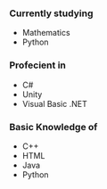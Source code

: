 ### Currently studying
 - Mathematics
 - Python

### Profecient in
 - C#
 - Unity
 - Visual Basic .NET

### Basic Knowledge of
 - C++
 - HTML
 - Java
 - Python

